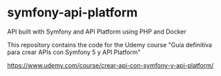 # symfony-api-platform
API built with Symfony and API Platform using PHP and Docker

This repository contains the code for the Udemy course "Guía definitiva para crear APIs con Symfony 5 y API Platform"

https://www.udemy.com/course/crear-api-con-symfony-y-api-platform/
